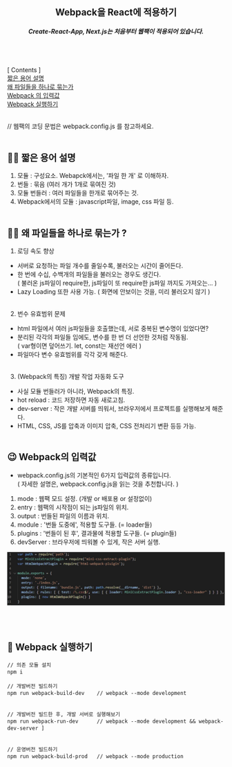 <h2 align="center">
Webpack을 React에 적용하기
</h2>

<h5 align="center">Create-React-App, Next.js는 처음부터 웹팩이 적용되어 있습니다.</h5><br/><br/>

[ Contents ] <br/>
[짧은 용어 설명](#word) <br/>
[왜 파일들을 하나로 묶는가](#why) <br/>
[Webpack 의 입력값](#input) <br/>
[Webpack 실행하기](#run) <br/><br/>

// 웹팩의 코딩 문법은 webpack.config.js 를 참고하세요.
<br/>
<br/>

## 🐱‍🐉 짧은 용어 설명<a name = "word"></a>

1. 모듈 : 구성요소. Webapck에서는, '파일 한 개' 로 이해하자.<br/>
2. 번들 : 묶음 (여러 개가 1개로 묶여진 것) <br/>
3. 모듈 번들러 : 여러 파일들을 한개로 묶어주는 것.
4. Webpack에서의 모듈 : javascript파일, image, css 파일 등.<br/><br/>

## 🧞‍♂️ 왜 파일들을 하나로 묶는가 ?<a name = "why"></a>

1. 로딩 속도 향상

- 서버로 요청하는 파일 개수를 줄일수록, 불러오는 시간이 줄어든다.
- 한 번에 수십, 수백개의 파일들을 불러오는 경우도 생긴다.<br/>
  ( 불러온 js파일이 require한, js파일이 또 require한 js파일 까지도 가져오는... )
- Lazy Loading 또한 사용 가능. ( 화면에 안보이는 것을, 미리 불러오지 않기 )<br/><br/>

2. 번수 유효범위 문제

- html 파일에서 여러 js파일들을 호출했는데, 서로 중복된 변수명이 있었다면?
- 분리된 각각의 파일들 임에도, 변수를 한 번 더 선언한 것처럼 작동됨.<br/>
  ( var형이면 덮어쓰기. let, const는 재선언 에러 )
- 파일마다 변수 유효범위를 각각 갖게 해준다. <br/><br/>

3. (Webpack의 특징) 개발 작업 자동화 도구

- 사실 모듈 번들러가 아니라, Webpack의 특징.
- hot reload : 코드 저장하면 자동 새로고침.
- dev-server : 작은 개발 서버를 띄워서, 브라우저에서 프로젝트를 실행해보게 해준다.
- HTML, CSS, JS를 압축과 이미지 압축, CSS 전처리기 변환 등등 가능.<br/><br/>

## 😉 Webpack의 입력값 <a name = "input"></a>

- webpack.config.js의 기본적인 6가지 입력값의 종류입니다.<br/>
  ( 자세한 설명은, webpack.config.js을 읽는 것을 추천합니다. )

1. mode : 웹팩 모드 설정. (개발 or 배포용 or 설정없이)
2. entry : 웹팩의 시작점이 되는 js파일의 위치.
3. output : 번들된 파일의 이름과 위치.
4. module : '번들 도중에', 적용할 도구들. (= loader들)
5. plugins : '번들이 된 후', 결과물에 적용할 도구들. (= plugin들)
6. devServer : 브라우저에 띄워볼 수 있게, 작은 서버 실행.

<p align="center">
  <img src="./screenshot1.JPG" alt="screenshot1">
</p>

<br/><br/>

## 🤠 Webpack 실행하기 <a name = "run"></a>

```
// 의존 모듈 설치
npm i

// 개발버전 빌드하기
npm run webpack-build-dev    // webpack --mode development


// 개발버전 빌드한 후, 개발 서버로 실행해보기
npm run webpack-run-dev      // webpack --mode development && webpack-dev-server ]


// 운영버전 빌드하기
npm run webpack-build-prod   // webpack --mode production
```

<br/><br/>
